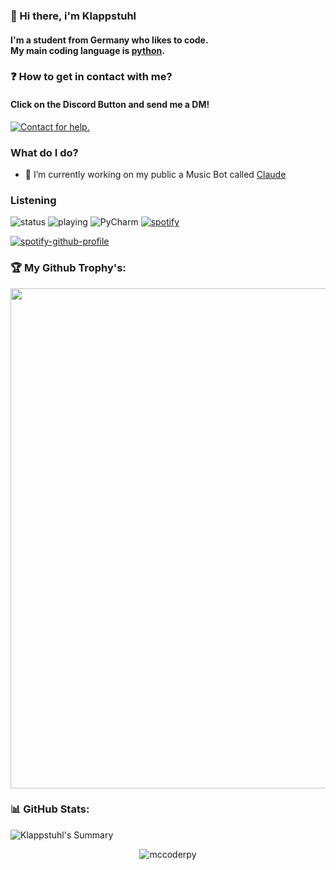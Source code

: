 ### 👋 Hi there, i'm Klappstuhl
#### I'm a student from Germany who likes to code.</br> My main coding language is [python](https://python.org).

### ❓ How to get in contact with me?
#### Click on the Discord Button and send me a DM!

<p align="left">
  <a href="https://discord.com/users/991398932397703238" target="_blank">
    <img src="https://img.shields.io/badge/-Discord-5865F2?style=for-the-badge&logo=discord&logoColor=white" alt="Contact for help.">
  </a>
</p>

<!--
**mccoderpy/mccoderpy** is a ✨ _special_ ✨ repository because its `README.md` (this file) appears on your GitHub profile.
Here are some ideas to get you started:
- 🔭 I’m currently working on ...
- 🌱 I’m currently learning ...
- 👯 I’m looking to collaborate on 
- 🤔 I’m looking for help with ...
- 💬 Ask me about ...
- 📫 How to reach me: ...
- 😄 Pronouns: ...
- ⚡ Fun fact: ...
-->

### What do I do?

- 🤖 I’m currently working on my public a Music Bot called [Claude](https://discord.com/api/oauth2/authorize?client_id=1062083962773717053&permissions=140953119856&scope=bot%20applications.commands)

### Listening
​![​status​](https://dev.discordprofiles.me/badge/status/991398932397703238) 
​![​playing​](https://dev.discordprofiles.me/badge/playing/991398932397703238) 
​![​PyCharm​](https://dev.discordprofiles.me/badge/pycharm/991398932397703238) 
[![​spotify​](https://dev.discordprofiles.me/badge/spotify/991398932397703238)](https://dev.discordprofiles.me/openspotify/991398932397703238)

[![spotify-github-profile](https://spotify-github-profile.vercel.app/api/view?uid=31laz4bl3dsln45aksjemrqnvv54&cover_image=true&theme=novatorem&bar_color=4e5eb1&bar_color_cover=false)](https://spotify-github-profile.vercel.app/api/view?uid=31laz4bl3dsln45aksjemrqnvv54&redirect=true)

### 🏆 My Github Trophy's:
<center>
  <a href="https://github.com/ryo-ma/github-profile-trophy">
    <img width=800 src="https://github-profile-trophy.vercel.app/?username=klappstuhlpy&column=8&theme=discord&no-frame=true&no-bg=true"/>
  </a>
</center>


### 📊 GitHub Stats:
![Klappstuhl's Summary](https://github-profile-summary-cards.vercel.app/api/cards/profile-details?username=klappstuhlpy&theme=monokai)

<p align="center" >
     <img src="https://komarev.com/ghpvc/?username=klappstuhlpy&style=flat" alt=mccoderpy>
</p>
